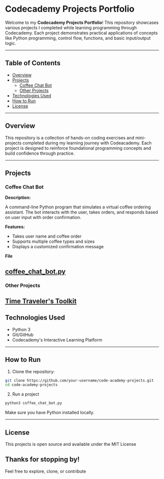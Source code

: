 # Codecademy Projects Portfolio
Welcome to my **Codecademy Projects Portfolio**! This repository showcases various projects I completed while learning programming through Codecademy. Each project demonstrates practical applications of concepts like Python programming, control flow, functions, and basic input/output logic.

---

## Table of Contents
* [Overview](#overview)
* [Projects](#projects)
    * [Coffee Chat Bot](#coffee_chat_botpy)
    * [Other Projects](#other-projects)
* [Technologies Used](#technologies-used)
* [How to Run](#how-to-run)
* [License](#license)

---

## Overview
This repository is a collection of hands-on coding exercises and mini-projects completed during my learning journey with Codeacademy. Each project is designed to reinforce foundational programming concepts and build confidence through practice.

---

## Projects
### Coffee Chat Bot
**Description:**

A command-line Python program that simulates a virtual coffee ordering assistant. The bot interacts with the user, takes orders, and responds based on user input with order confirmation. 

**Features:**
* Takes user name and coffee order
* Supports multiple coffee types and sizes 
* Displays a customized confirmation message

**File**

[coffee_chat_bot.py](./Coffee%20Chatbot/coffee_chat_bot.py)
---

### Other Projects
[Time Traveler's Toolkit](./Time%20Traveler's%20Toolkit/readme.md)
---

## Technologies Used
* Python 3 
* Git/GitHub
* Codecademy's Interactive Learning Platform

---

## How to Run
1. Clone the repository:
```bash
git clone https://github.com/your-username/code-academy-projects.git
cd code-academy-projects
```
2. Run a project
```bash
python3 coffee_chat_bot.py
```
Make sure you have Python installed locally. 

---

## License 
This projects is open source and available under the MIT License

## Thanks for stopping by!
Feel free to explore, clone, or contribute

